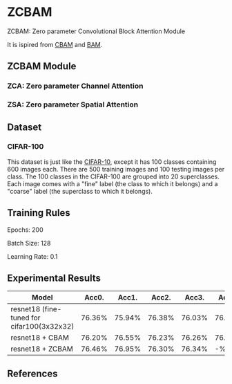 # ZCBAM
ZCBAM: Zero parameter Convolutional Block Attention Module

It is ispired from [CBAM](https://arxiv.org/pdf/1807.06521.pdf) and [BAM](https://arxiv.org/abs/1807.06514). 

## ZCBAM Module

### ZCA: Zero parameter Channel Attention

### ZSA: Zero parameter Spatial Attention


## Dataset

### CIFAR-100

This dataset is just like the [CIFAR-10](https://www.cs.toronto.edu/~kriz/cifar.html), except it has 100 classes containing 600 images each. There are 500 training images and 100 testing images per class. The 100 classes in the CIFAR-100 are grouped into 20 superclasses. Each image comes with a "fine" label (the class to which it belongs) and a "coarse" label (the superclass to which it belongs).


## Training Rules

Epochs: 200

Batch Size: 128

Learning Rate: 0.1

## Experimental Results

| Model             | Acc0.        | Acc1.        | Acc2.        | Acc3.        | Acc4.        |
| ----------------- | ----------- | ----------- | ----------- | ----------- |----------- |
| resnet18 (fine-tuned for cifar100(3x32x32)| 76.36%      | 75.94%      | 76.38%      | 76.03%      |76.03%      |
| resnet18 + CBAM           |  76.20% | 76.55%      |       76.23%| 76.26%      |76.16%      |
| resnet18 + ZCBAM           |  76.46% |       76.95%|       76.30%| 76.34%      |-%      |

## References
